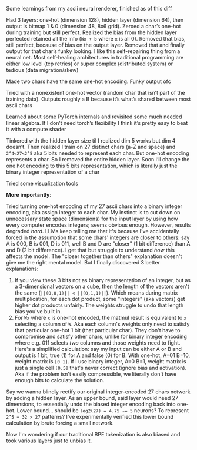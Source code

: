 Some learnings from my ascii neural renderer, finished as of this diff

Had 3 layers: one-hot (dimension 128), hidden layer (dimension 64), then output is bitmap 1 & 0 (dimension 48, 8x6 grid). Zeroed a char’s one-hot during training but still perfect. Realized the bias from the hidden layer perfected retained all the info (`Wx + b` where `x` is all 0). Removed that bias, still perfect, because of bias on the output layer. Removed that and finally output for that char’s funky looking. I like this self-repairing thing from a neural net. Most self-healing architectures in traditional programming are either low level (tcp retries) or super complex (distributed system) or tedious (data migration/skew)

Made two chars have the same one-hot encoding. Funky output ofc

Tried with a nonexistent one-hot vector (random char that isn’t part of the training data). Outputs roughly a B because it’s what’s shared between most ascii chars

Learned about some PyTorch internals and revisited some much needed linear algebra. If I don’t need torch’s flexibility I think it’s pretty easy to beat it with a compute shader

Tinkered with the hidden layer size til I realized dim 5 works but dim 4 doesn’t. Then realized I train on 27 distinct chars (a-Z and space) and `2^4<27<2^5` aka 5 bits needed to represent each char. But one-hot encoding represents a char. So I removed the entire hidden layer. Soon I’ll change the one hot encoding to this 5 bits representation, which is literally just the binary integer representation of a char

Tried some visualization tools

**More importantly**:

Tried turning one-hot encoding of my 27 ascii chars into a binary integer encoding, aka assign integer to each char. My instinct is to cut down on unnecessary state space (dimensions) for the input layer by using how every computer encodes integers; seems obvious enough. However, results degraded _hard_. LLMs keep telling me that it's because I've accidentally forced in the assumption that some chars' integers are closer to others: say A is 000, B is 001, D is 011, well B and D are "closer" (1 bit difference) than A and D (2 bit difference). I get that but struggle to understand _how_ this affects the model. The "closer together than others" explanation doesn't give me the right mental model. But I finally discovered 3 better explanations:
1. If you view these 3 bits not as binary representation of an integer, but as a 3-dimensional vectors on a cube, then the length of the vectors aren't the same (`||(0,0,1)|| < ||(0,1,1)||`). Which means during matrix multiplication, for each dot product, some "integers" (aka vectors) get higher dot products unfairly. The weights struggle to undo that length bias you've built in.
2. For `Wx` where `x` is one-hot encoded, the matmul result is equivalent to `x` selecting a column of `W`. Aka each column's weights only need to satisfy that particular one-hot 1 bit (that particular char). They don't have to compromise and satisfy other chars, unlike for binary integer encoding where e.g. 011 selects _two_ columns and those weights need to fight. Here's a simplified calculation: say my input can be either A or B and output is 1 bit, true (1) for A and false (0) for B. With one-hot, A=01 B=10, weight matrix is `[0 1]`. If I use binary integer, A=0 B=1, weight matrix is just a single cell `[0.5]` that's never correct (ignore bias and activation). Aka if the problem isn't easily compressible, we literally don't have enough bits to calculate the solution.

Say we wanna blindly rectify our original integer-encoded 27 chars network by adding a hidden layer. As an upper bound, said layer would need 27 dimensions, to essentially undo the biased integer encoding back into one-hot. Lower bound... should be `log2(27) = 4.75 ~= 5` neurons? To represent `2^5 = 32 > 27` patterns? I've experimentally verified this lower bound calculation by brute forcing a small network.

Now I'm wondering if our traditional BPE tokenization is also biased and took various layers just to unbias it.
